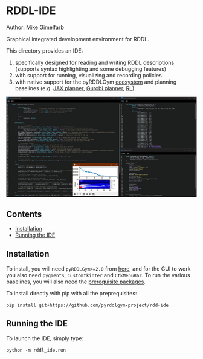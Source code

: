# RDDL-IDE

Author: [Mike Gimelfarb](https://mike-gimelfarb.github.io)

Graphical integrated development environment for RDDL.

This directory provides an IDE:
1. specifically designed for reading and writing RDDL descriptions (supports syntax highlighting and some debugging features)
2. with support for running, visualizing and recording policies
3. with native support for the pyRDDLGym [ecosystem](https://github.com/pyrddlgym-project) and planning baselines (e.g. [JAX planner](https://github.com/pyrddlgym-project/pyRDDLGym-jax), [Gurobi planner](https://github.com/pyrddlgym-project/pyRDDLGym-gurobi), [RL](https://github.com/pyrddlgym-project/pyRDDLGym-rl)).

<p align="center">
<img src="screenshot.png" margin=0/>
</p>

## Contents
- [Installation](#installation)
- [Running the IDE](#running-the-ide)

## Installation

To install, you will need ``pyRDDLGym>=2.0`` from [here](https://github.com/pyrddlgym-project/pyRDDLGym), and for the GUI to work you also need ``pygments``, ``customtkinter`` and ``CtkMenuBar``. To run the various baselines, you will also need the 
[prerequisite packages](https://github.com/pyrddlgym-project). 

To install directly with pip with all the preprequisites:

```shell
pip install git+https://github.com/pyrddlgym-project/rdd-ide
```
## Running the IDE

To launch the IDE, simply type:

```shell
python -m rddl_ide.run
```

